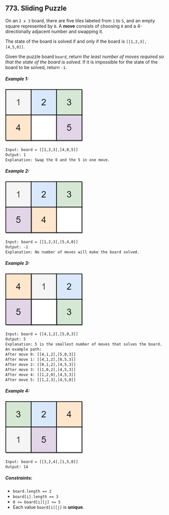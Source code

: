 ## 773. Sliding Puzzle

On an ```2 x 3``` board, there are five tiles labeled from ```1``` to ```5```, and an empty square represented by ```0```. A **move** consists of choosing ```0``` and a 4-directionally adjacent number and swapping it.

The state of the board is solved if and only if the board is ```[[1,2,3],[4,5,0]]```.

Given the puzzle board ```board```, return *the least number of moves required so that the state of the board is solved*. If it is impossible for the state of the board to be solved, return ```-1```.

##### Example 1:

![Example 1](images/example1.jpg)

```
Input: board = [[1,2,3],[4,0,5]]
Output: 1
Explanation: Swap the 0 and the 5 in one move.
```
##### Example 2:

![Example 2](images/example2.jpg)

```
Input: board = [[1,2,3],[5,4,0]]
Output: -1
Explanation: No number of moves will make the board solved.
```
##### Example 3:

![Example 3](images/example3.jpg)

```
Input: board = [[4,1,2],[5,0,3]]
Output: 5
Explanation: 5 is the smallest number of moves that solves the board.
An example path:
After move 0: [[4,1,2],[5,0,3]]
After move 1: [[4,1,2],[0,5,3]]
After move 2: [[0,1,2],[4,5,3]]
After move 3: [[1,0,2],[4,5,3]]
After move 4: [[1,2,0],[4,5,3]]
After move 5: [[1,2,3],[4,5,0]]
```
##### Example 4:

![Example 4](images/example4.jpg)

```
Input: board = [[3,2,4],[1,5,0]]
Output: 14
```

##### Constraints:

* ```board.length == 2```
* ```board[i].length == 3```
* ```0 <= board[i][j] <= 5```
* Each value ```board[i][j]``` is **unique**.